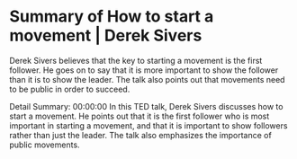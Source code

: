 # Summary of How to start a movement | Derek Sivers

Derek Sivers believes that the key to starting a movement is the first follower. He goes on to say that it is more important to show the follower than it is to show the leader. The talk also points out that movements need to be public in order to succeed.

Detail Summary: 
00:00:00
In this TED talk, Derek Sivers discusses how to start a movement. He points out that it is the first follower who is most important in starting a movement, and that it is important to show followers rather than just the leader. The talk also emphasizes the importance of public movements.

